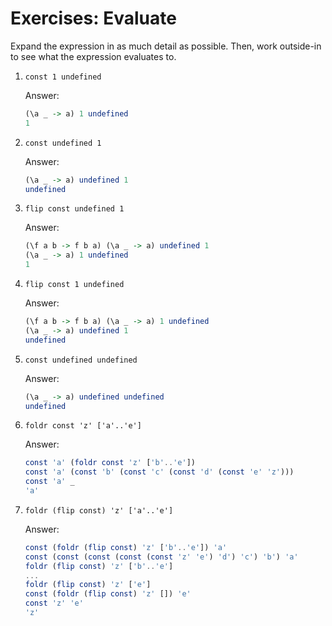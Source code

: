 # Exercises: Evaluate

Expand the expression in as much detail as possible. Then, work
outside-in to see what the expression evaluates to.
1. `const 1 undefined`

    Answer:
    ```haskell
    (\a _ -> a) 1 undefined
    1
    ```

2. `const undefined 1`

    Answer:
    ```haskell
    (\a _ -> a) undefined 1
    undefined
    ```
3. `flip const undefined 1`

    Answer:
    ```haskell
    (\f a b -> f b a) (\a _ -> a) undefined 1
    (\a _ -> a) 1 undefined
    1
    ```
4. `flip const 1 undefined`

    Answer:
    ```haskell
    (\f a b -> f b a) (\a _ -> a) 1 undefined
    (\a _ -> a) undefined 1
    undefined
    ```
5. `const undefined undefined`

    Answer:
    ```haskell
    (\a _ -> a) undefined undefined
    undefined
    ```
6. `foldr const 'z' ['a'..'e']`

    Answer:
    ```haskell
    const 'a' (foldr const 'z' ['b'..'e'])
    const 'a' (const 'b' (const 'c' (const 'd' (const 'e' 'z')))
    const 'a' _
    'a'
    ```
7. `foldr (flip const) 'z' ['a'..'e']`

    Answer:
    ```haskell
    const (foldr (flip const) 'z' ['b'..'e']) 'a'
    const (const (const (const (const 'z' 'e') 'd') 'c') 'b') 'a'
    foldr (flip const) 'z' ['b'..'e']
    ...
    foldr (flip const) 'z' ['e']
    const (foldr (flip const) 'z' []) 'e'
    const 'z' 'e'
    'z'
    ```